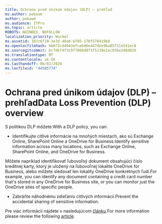 ```yaml
---
title: Ochrana pred únikom údajov (DLP) – prehľad
ms.author: pebaum
author: pebaum
ms.audience: ITPro
ms.topic: article
ROBOTS: NOINDEX, NOFOLLOW
localization_priority: Normal
ms.assetid: 187c6f19-3e7d-48a0-b785-170f578419b9
ms.openlocfilehash: b6073cd4043efcebd6e447dee9ba85f31e541ec8
ms.sourcegitcommit: bc7d6f4f3c9f7060d073f5130e1ec856e248d020
ms.translationtype: MT
ms.contentlocale: sk-SK
ms.lasthandoff: 06/02/2020
ms.locfileid: "44505774"
---
```

# <a name="data-loss-prevention-dlp-overview"></a><span data-ttu-id="3f937-102">Ochrana pred únikom údajov (DLP) – prehľad</span><span class="sxs-lookup"><span data-stu-id="3f937-102">Data Loss Prevention (DLP) overview</span></span>

<span data-ttu-id="3f937-103">S politikou DLP môžete:</span><span class="sxs-lookup"><span data-stu-id="3f937-103">With a DLP policy, you can:</span></span>

- <span data-ttu-id="3f937-104">Identifikujte citlivé informácie na mnohých miestach, ako sú Exchange Online, SharePoint Online a OneDrive for Business.</span><span class="sxs-lookup"><span data-stu-id="3f937-104">Identify sensitive information across many locations, such as Exchange Online, SharePoint Online, and OneDrive for Business.</span></span>


<span data-ttu-id="3f937-105">Môžete napríklad identifikovať ľubovoľný dokument obsahujúci číslo kreditnej karty, ktorý je uložený na ľubovoľnej lokalite OneDrive for Business, alebo môžete sledovať len lokality OneDrive konkrétnych ľudí.</span><span class="sxs-lookup"><span data-stu-id="3f937-105">For example, you can identify any document containing a credit card number that's stored in any OneDrive for Business site, or you can monitor just the OneDrive sites of specific people.</span></span>

- <span data-ttu-id="3f937-106">Zabráňte náhodnému zdieľaniu citlivých informácií.</span><span class="sxs-lookup"><span data-stu-id="3f937-106">Prevent the accidental sharing of sensitive information.</span></span>


<span data-ttu-id="3f937-107">Pre viac informácií nájdete v nasledujúcom [článku](https://docs.microsoft.com/microsoft-365/compliance/data-loss-prevention-policies).</span><span class="sxs-lookup"><span data-stu-id="3f937-107">For more information please review the following [article](https://docs.microsoft.com/microsoft-365/compliance/data-loss-prevention-policies).</span></span>

